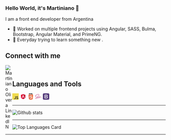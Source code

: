 ### Hello World, it's Martiniano 👋
I am a front end developer from Argentina
- 🔭 Worked on multiple frontend projects using Angular, SASS, Bulma, Bootstrap, Angular Material, and PrimeNG.
- 🌱 Everyday trying to learn something new .

## Connect with me

<a href="https://www.linkedin.com/in/martiniano-olivera/">
<img align="left" alt="Martiniano Olivera LinkedIN" width="22px" src="https://icongr.am/fontawesome/linkedin.svg?size=128&color=70c8ff" />
</a>
<br>

## Languages and Tools

<code><img height="20" src="https://raw.githubusercontent.com/github/explore/80688e429a7d4ef2fca1e82350fe8e3517d3494d/topics/javascript/javascript.png"></code>
<code><img height="20" src="https://raw.githubusercontent.com/github/explore/80688e429a7d4ef2fca1e82350fe8e3517d3494d/topics/angular/angular.png"></code>
<code><img height="20" src="https://raw.githubusercontent.com/github/explore/80688e429a7d4ef2fca1e82350fe8e3517d3494d/topics/html/html.png"></code>
<code><img height="20" src="https://raw.githubusercontent.com/github/explore/80688e429a7d4ef2fca1e82350fe8e3517d3494d/topics/sass/sass.png"></code>
<code><img height="20" src="https://raw.githubusercontent.com/github/explore/80688e429a7d4ef2fca1e82350fe8e3517d3494d/topics/bootstrap/bootstrap.png"></code>

---

![Github stats](https://github-readme-stats.vercel.app/api?username=martiniano-olivera&theme=radical&show_icons=true&count_private=true)

---

![Top Languages Card](https://github-readme-stats.vercel.app/api/top-langs/?username=martiniano-olivera&theme=radical)

---
